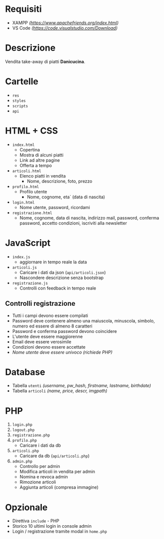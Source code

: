 # Requisiti
* XAMPP *(https://www.apachefriends.org/index.html)*
* VS Code *(https://code.visualstudio.com/Download)*

# Descrizione
Vendita take-away di piatti **Danicucina**.

# Cartelle
* `res`
* `styles`
* `scripts`
* `api`

# HTML + CSS
* `index.html`
  * Copertina
  * Mostra di alcuni piatti
  * Link ad altre pagine
  * Offerta a tempo
* `articoli.html`
  * Elenco piatti in vendita
    * Nome, descrizione, foto, prezzo
* `profilo.html`
  *	Profilo utente
    * Nome, cognome, eta` (data di nascita)
* `login.html`
  * Nome utente, password, ricordami
* `registrazione.html`
  * Nome, cognome, data di nascita, indirizzo mail, password, conferma password, accetto condizioni, iscriviti alla newsletter

# JavaScript
* `index.js`
  * aggiornare in tempo reale la data
* `articoli.js`
  *	Caricare i dati da json (`api/articoli.json`)
  * Nascondere descrizione senza bootstrap
* `registrazione.js`
  * Controlli con feedback in tempo reale

## Controlli registrazione
* Tutti i campi devono essere compilati
* Password deve contenere almeno una maiuscola, minuscola, simbolo, numero ed essere di almeno 8 caratteri
* Password e conferma password devono coincidere
* L'utente deve essere maggiorenne
* Email deve essere verosimile
* Condizioni devono essere accettate
* *Nome utente deve essere univoco (richiede PHP)*

# Database
* Tabella `utenti` *(username, pw_hash, firstname, lastname, birthdate)*
* Tabella `articoli` *(name, price, descr, imgpath)*

# PHP
1. `login.php`
2. `logout.php`
3. `registrazione.php`
4. `profilo.php`
   * Caricare i dati da db
5. `articoli.php`
   * Caricare da db (`api/articoli.php`)
6. `admin.php`
   * Controllo per admin
   * Modifica articoli in vendita per admin
   * Nomina e revoca admin
   * Rimozione articoli
   * Aggiunta articoli (compresa immagine)

# Opzionale
* Direttiva `include` - PHP
* Storico 10 ultimi login in console admin
* Login / registrazione tramite modal in `home.php`
